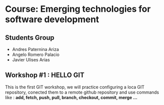 # Course: Emerging technologies for software development 


## Students Group
 - Andres Paternina Ariza
 - Angelo Romero Palacio 
 - Javier Ulises Arias 

## Workshop #1 : HELLO GIT

This is the first GIT workshop, we will practice configuring a loca GIT repository, conected them to a remote github repository and use commands like :   **add, fetch, push, pull, branch, checkout, commit, merge ...**
